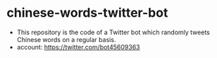 # chinese-words-twitter-bot
- This repository is the code of a Twitter bot which randomly tweets Chinese words on a regular basis.
- account: https://twitter.com/bot45609363
